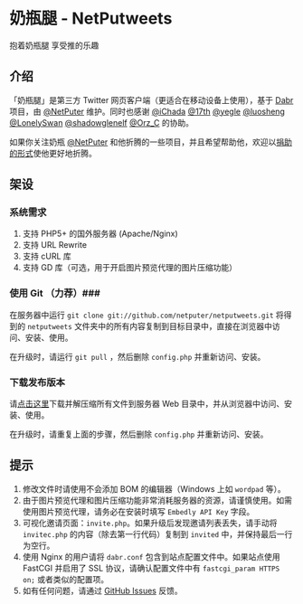 奶瓶腿 - NetPutweets
====================
抱着奶瓶腿 享受推的乐趣

介绍
----

「奶瓶腿」是第三方 Twitter 网页客户端（更适合在移动设备上使用），基于 [Dabr](http://code.google.com/p/dabr) 项目，由 [@NetPuter](https://twitter.com/NetPuter) 维护。同时也感谢 [@iChada](https://twitter.com/iChada) [@17th](https://twitter.com/17th) [@yegle](https://twitter.com/yegle) [@luosheng](https://twitter.com/luosheng) [@LonelySwan](https://twitter.com/LonelySwan) [@shadowglenelf](https://twitter.com/shadowglenelf) [@Orz_C](https://twitter.com/orz_c) 的协助。

如果你关注奶瓶 [@NetPuter](https://twitter.com/NetPuter) 和他折腾的一些项目，并且希望帮助他，欢迎以[捐助的形式](http://netputer.me/donate/)使他更好地折腾。

架设
----

### 系统需求 ###

1. 支持 PHP5+ 的国外服务器 (Apache/Nginx)
2. 支持 URL Rewrite
3. 支持 cURL 库
4. 支持 GD 库（可选，用于开启图片预览代理的图片压缩功能）

### 使用 Git （力荐）###

在服务器中运行 `git clone git://github.com/netputer/netputweets.git` 将得到的 `netputweets` 文件夹中的所有内容复制到目标目录中，直接在浏览器中访问、安装、使用。

在升级时，请运行 `git pull` ，然后删除 `config.php` 并重新访问、安装。

### 下载发布版本 ###

请[点击这里](https://github.com/netputer/netputweets/archive/master.zip)下载并解压缩所有文件到服务器 Web 目录中，并从浏览器中访问、安装、使用。

在升级时，请重复上面的步骤，然后删除 `config.php` 并重新访问、安装。

提示
----

1. 修改文件时请使用不会添加 BOM 的编辑器（Windows 上如 `wordpad` 等）。
2. 由于图片预览代理和图片压缩功能非常消耗服务器的资源，请谨慎使用。如需使用图片预览代理，请务必在安装时填写 `Embedly API Key` 字段。
3. 可视化邀请页面：`invite.php`。如果升级后发现邀请列表丢失，请手动将 `invitec.php` 的内容（除去第一行代码）复制到 `invited` 中，并保持最后一行为空行。
4. 使用 Nginx 的用户请将 `dabr.conf` 包含到站点配置文件中。如果站点使用 FastCGI 并启用了 SSL 协议，请确认配置文件中有 `fastcgi_param HTTPS on;` 或者类似的配置项。
5. 如有任何问题，请通过 [GitHub Issues](https://github.com/netputer/netputweets/issues) 反馈。
